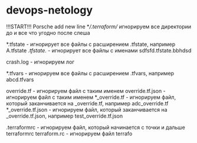 # devops-netology
!!!START!!!
Porsche
add new line
**/.terraform/* игнорируем все директории до и все что угодно после слеша

*.tfstate - игнорирует все файлы с расширением .tfstate, например А.tfstate
*.tfstate.* - игнорирует все файлы с именами sdfsfd.tfstate.bbhdsd

crash.log - игнорируем лог

*.tfvars - игнорируем все файлы с расширением .tfvars, например abcd.tfvars

override.tf - игнорируем файл с таким именем
override.tf.json - игнорируем файл с таким именем
*_override.tf - игнорируем файл, который заканчивается на _override.tf, например adc_override.tf
*_override.tf.json - игнорируем файл, который заканчивается на _override.tf.json, например test_override.tf.json

.terraformrc - игнорируем файл, который начинается с точки и дальше terraformrc
terraform.rc - игнорируем файл terrafo
